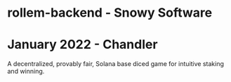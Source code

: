 # rollem-backend - Snowy Software
# January 2022 - Chandler
A decentralized, provably fair, Solana base diced game for intuitive staking and winning.
